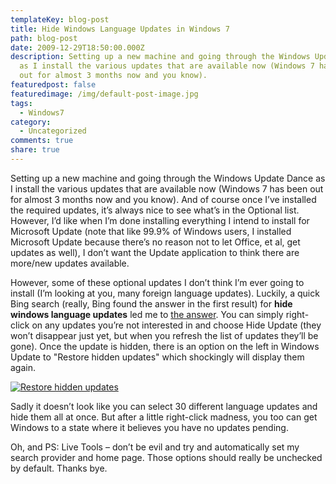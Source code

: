 ```yaml
---
templateKey: blog-post
title: Hide Windows Language Updates in Windows 7
path: blog-post
date: 2009-12-29T18:50:00.000Z
description: Setting up a new machine and going through the Windows Update Dance
  as I install the various updates that are available now (Windows 7 has been
  out for almost 3 months now and you know).
featuredpost: false
featuredimage: /img/default-post-image.jpg
tags:
  - Windows7
category:
  - Uncategorized
comments: true
share: true
---
```

Setting up a new machine and going through the Windows Update Dance as I install the various updates that are available now (Windows 7 has been out for almost 3 months now and you know). And of course once I’ve installed the required updates, it’s always nice to see what’s in the Optional list. However, I’d like when I’m done installing everything I intend to install for Microsoft Update (note that like 99.9% of Windows users, I installed Microsoft Update because there’s no reason not to let Office, et al, get updates as well), I don’t want the Update application to think there are more/new updates available.

However, some of these optional updates I don’t think I’m ever going to install (I’m looking at you, many foreign language updates). Luckily, a quick Bing search (really, Bing found the answer in the first result) for **hide windows language updates** led me to [the answer](http://www.howtogeek.com/howto/windows-vista/disable-or-hide-optional-updates-on-windows-vista). You can simply right-click on any updates you’re not interested in and choose Hide Update (they won’t disappear just yet, but when you refresh the list of updates they’ll be gone). Once the update is hidden, there is an option on the left in Windows Update to "Restore hidden updates" which shockingly will display them again.

[![Restore hidden updates](https://stevesmithblog.com/files/media/image/WindowsLiveWriter/HideWindowsLanguageUpdatesinWindows7_C229/Win7Update_thumb.png "Restore hidden updates")](http://stevesmithblog.com/files/media/image/WindowsLiveWriter/HideWindowsLanguageUpdatesinWindows7_C229/Win7Update.png)

Sadly it doesn’t look like you can select 30 different language updates and hide them all at once. But after a little right-click madness, you too can get Windows to a state where it believes you have no updates pending.

Oh, and PS: Live Tools – don’t be evil and try and automatically set my search provider and home page. Those options should really be unchecked by default. Thanks bye.